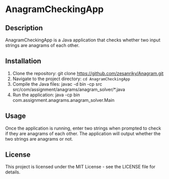 # AnagramCheckingApp

## Description

AnagramCheckingApp is a Java application that checks whether two input strings are anagrams of each other.

## Installation

1. Clone the repository: git clone https://github.com/zesanriky/Anagram.git
2. Navigate to the project directory: `cd AnagramCheckingApp`
3. Compile the Java files: javac -d bin -cp src src/com/assignment/anagrams/anagram_solver/*.java
4. Run the application: java -cp bin com.assignment.anagrams.anagram_solver.Main


## Usage

Once the application is running, enter two strings when prompted to check if they are anagrams of each other. The application will output whether the two strings are anagrams or not.

## License

This project is licensed under the MIT License - see the LICENSE file for details.

